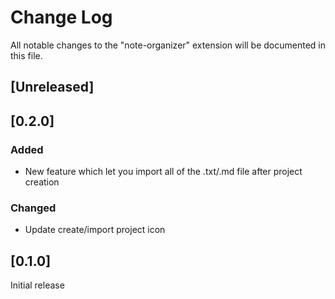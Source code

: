 # Change Log

All notable changes to the "note-organizer" extension will be documented in this file.

## [Unreleased]

## [0.2.0]

### Added
 - New feature which let you import all of the .txt/.md file after project creation

### Changed
 - Update create/import project icon

## [0.1.0]

Initial release
